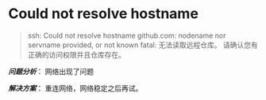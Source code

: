# Could not resolve hostname

> ssh: Could not resolve hostname github.com: nodename nor servname provided, or not known
fatal: 无法读取远程仓库。
请确认您有正确的访问权限并且仓库存在。

***问题分析***： 网络出现了问题

***解决方案***： 重连网络，网络稳定之后再试。
